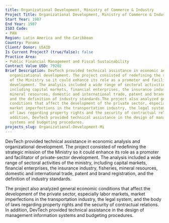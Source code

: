 ```yaml
---
title: Organizational Development, Ministry of Commerce & Industry
Project Title: Organizational Development, Ministry of Commerce & Industry
Start Year: 1987
End Year: 1987
ISO3 Code:
- PAN
Region: Latin America and the Caribbean
Country: Panama
Client/ Donor: USAID
Is Current Project? (true/false): false
Practice Area:
- Public Financial Management and Fiscal Sustainability
Contract Value USD: 79202
Brief Description: DevTech provided technical assistance in economic analysis and
  organizational development. The project consisted of redefining the strategic mission
  of the Ministry so it could enhance its role as a promoter and facilitator of private-sector
  development. The analysis included a wide range of sectoral activities of the ministry,
  including capital markets, financial enterprises, the insurance industry, fisheries,
  mineral resources, domestic and international trade, patent and brand registration,
  and the definition of industry standards.The project also analyzed general economic
  conditions that affect the development of the private sector, especially labor markets,
  market imperfections in the transportation industry, the legal system, and the body
  of laws regarding property rights and the security of contractual relations. In
  addition, DevTech provided technical assistance in the design of management information
  systems and budgeting procedures.
projects_slug: Organizational-Development-Mi
---
```


DevTech provided technical assistance in economic analysis and organizational development. The project consisted of redefining the strategic mission of the Ministry so it could enhance its role as a promoter and facilitator of private-sector development. The analysis included a wide range of sectoral activities of the ministry, including capital markets, financial enterprises, the insurance industry, fisheries, mineral resources, domestic and international trade, patent and brand registration, and the definition of industry standards.

The project also analyzed general economic conditions that affect the development of the private sector, especially labor markets, market imperfections in the transportation industry, the legal system, and the body of laws regarding property rights and the security of contractual relations. In addition, DevTech provided technical assistance in the design of management information systems and budgeting procedures.